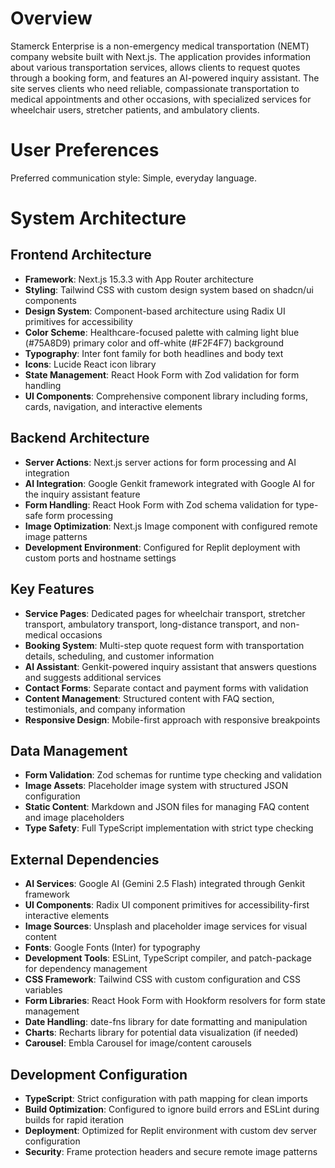 # Overview

Stamerck Enterprise is a non-emergency medical transportation (NEMT) company website built with Next.js. The application provides information about various transportation services, allows clients to request quotes through a booking form, and features an AI-powered inquiry assistant. The site serves clients who need reliable, compassionate transportation to medical appointments and other occasions, with specialized services for wheelchair users, stretcher patients, and ambulatory clients.

# User Preferences

Preferred communication style: Simple, everyday language.

# System Architecture

## Frontend Architecture
- **Framework**: Next.js 15.3.3 with App Router architecture
- **Styling**: Tailwind CSS with custom design system based on shadcn/ui components
- **Design System**: Component-based architecture using Radix UI primitives for accessibility
- **Color Scheme**: Healthcare-focused palette with calming light blue (#75A8D9) primary color and off-white (#F2F4F7) background
- **Typography**: Inter font family for both headlines and body text
- **Icons**: Lucide React icon library
- **State Management**: React Hook Form with Zod validation for form handling
- **UI Components**: Comprehensive component library including forms, cards, navigation, and interactive elements

## Backend Architecture
- **Server Actions**: Next.js server actions for form processing and AI integration
- **AI Integration**: Google Genkit framework integrated with Google AI for the inquiry assistant feature
- **Form Handling**: React Hook Form with Zod schema validation for type-safe form processing
- **Image Optimization**: Next.js Image component with configured remote image patterns
- **Development Environment**: Configured for Replit deployment with custom ports and hostname settings

## Key Features
- **Service Pages**: Dedicated pages for wheelchair transport, stretcher transport, ambulatory transport, long-distance transport, and non-medical occasions
- **Booking System**: Multi-step quote request form with transportation details, scheduling, and customer information
- **AI Assistant**: Genkit-powered inquiry assistant that answers questions and suggests additional services
- **Contact Forms**: Separate contact and payment forms with validation
- **Content Management**: Structured content with FAQ section, testimonials, and company information
- **Responsive Design**: Mobile-first approach with responsive breakpoints

## Data Management
- **Form Validation**: Zod schemas for runtime type checking and validation
- **Image Assets**: Placeholder image system with structured JSON configuration
- **Static Content**: Markdown and JSON files for managing FAQ content and image placeholders
- **Type Safety**: Full TypeScript implementation with strict type checking

## External Dependencies

- **AI Services**: Google AI (Gemini 2.5 Flash) integrated through Genkit framework
- **UI Components**: Radix UI component primitives for accessibility-first interactive elements
- **Image Sources**: Unsplash and placeholder image services for visual content
- **Fonts**: Google Fonts (Inter) for typography
- **Development Tools**: ESLint, TypeScript compiler, and patch-package for dependency management
- **CSS Framework**: Tailwind CSS with custom configuration and CSS variables
- **Form Libraries**: React Hook Form with Hookform resolvers for form state management
- **Date Handling**: date-fns library for date formatting and manipulation
- **Charts**: Recharts library for potential data visualization (if needed)
- **Carousel**: Embla Carousel for image/content carousels

## Development Configuration
- **TypeScript**: Strict configuration with path mapping for clean imports
- **Build Optimization**: Configured to ignore build errors and ESLint during builds for rapid iteration
- **Deployment**: Optimized for Replit environment with custom dev server configuration
- **Security**: Frame protection headers and secure remote image patterns
